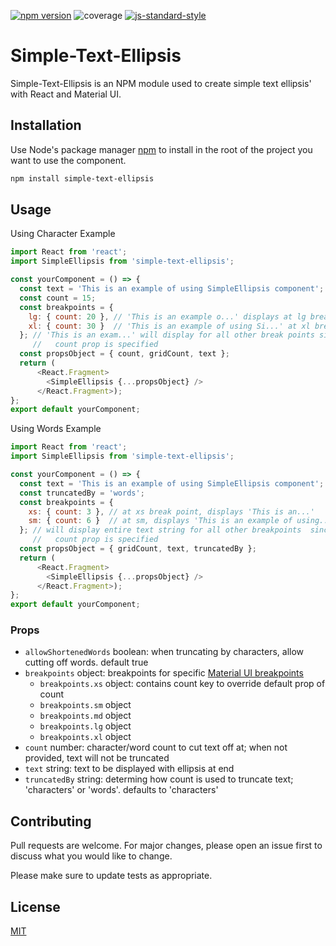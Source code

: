 [![npm version](https://badge.fury.io/js/simple-text-ellipsis.svg)](https://badge.fury.io/js/simple-text-ellipsis) ![coverage](https://img.shields.io/badge/code%20coverage-92.6%25-blue) [![js-standard-style](https://img.shields.io/badge/code%20style-standard-brightgreen.svg)](http://standardjs.com)

# Simple-Text-Ellipsis #

Simple-Text-Ellipsis is an NPM module used to create simple text ellipsis' with React and Material UI.

## Installation

Use Node's package manager [npm](https://docs.npmjs.com/) to install in the root of the project you want to use the component.

```bash
npm install simple-text-ellipsis
```

## Usage

Using Character Example
```javascript
import React from 'react';
import SimpleEllipsis from 'simple-text-ellipsis';

const yourComponent = () => {
  const text = 'This is an example of using SimpleEllipsis component';
  const count = 15;
  const breakpoints = {
    lg: { count: 20 }, // 'This is an example o...' displays at lg break point
    xl: { count: 30 }  // 'This is an example of using Si...' at xl break point
  }; // 'This is an exam...' will display for all other break points since
     //   count prop is specified
  const propsObject = { count, gridCount, text };
  return (
      <React.Fragment>
        <SimpleEllipsis {...propsObject} />
      </React.Fragment>);
};
export default yourComponent;
```

Using Words Example
```javascript
import React from 'react';
import SimpleEllipsis from 'simple-text-ellipsis';

const yourComponent = () => {
  const text = 'This is an example of using SimpleEllipsis component';
  const truncatedBy = 'words';
  const breakpoints = {
    xs: { count: 3 }, // at xs break point, displays 'This is an...'
    sm: { count: 6 }  // at sm, displays 'This is an example of using...'
  }; // will display entire text string for all other breakpoints  since no
     //   count prop is specified
  const propsObject = { gridCount, text, truncatedBy };
  return (
      <React.Fragment>
        <SimpleEllipsis {...propsObject} />
      </React.Fragment>);
};
export default yourComponent;
```

### Props
- ```allowShortenedWords``` boolean: when truncating by characters, allow cutting off words. default true
- ```breakpoints``` object: breakpoints for specific [Material UI breakpoints](https://material-ui.com/customization/breakpoints/)
  - ```breakpoints.xs``` object: contains count key to override default prop of count
  - ```breakpoints.sm``` object
  - ```breakpoints.md``` object
  - ```breakpoints.lg``` object
  - ```breakpoints.xl``` object
- ```count``` number: character/word count to cut text off at; when not provided, text will not be truncated
- ```text``` string: text to be displayed with ellipsis at end
- ```truncatedBy``` string: determing how count is used to truncate text; 'characters' or 'words'. defaults to 'characters'

## Contributing
Pull requests are welcome. For major changes, please open an issue first to discuss what you would like to change.

Please make sure to update tests as appropriate.

## License
[MIT](https://choosealicense.com/licenses/mit/)

